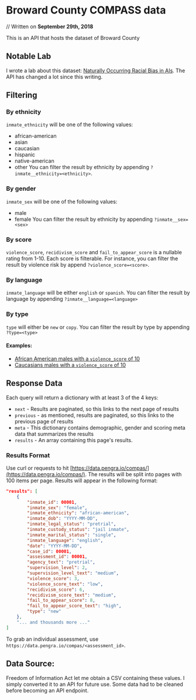 # Broward County COMPASS data
// Written on **September 29th, 2018**

This is an API that hosts the dataset of Broward County

## Notable Lab
I wrote a lab about this dataset: [Naturally Occurring Racial Bias in AIs](https://pengra.github.io/labs/compass_analysis). The API has changed a lot since this writing.

## Filtering

### By ethnicity
`inmate_ethnicity` will be one of the following values:
- african-american
- asian
- caucasian
- hispanic
- native-american
- other
You can filter the result by ethnicity by appending `?inmate__ethnicity=<ethnicity>`.

### By gender
`inmate_sex` will be one of the following values:
- male
- female
You can filter the result by ethnicity by appending `?inmate__sex=<sex>`

### By score
`violence_score`, `recidivism_score` and `fail_to_appear_score` is a nullable rating from 1-10.
Each score is filterable. For instance, you can filter the result by violence risk by append `?violence_score=<score>`.

### By language
`inmate_language` will be either `english` or `spanish`.
You can filter the result by language by appending `?inmate__language=<language>`

### By type
`type` will either be `new` or `copy`.
You can filter the result by type by appending `?type=<type>`

#### Examples:
- [African American males with a `violence_score` of 10](https://data.pengra.io/compas/?inmate__ethnicity=african-american&inmate__sex=male&violence_score=10)
- [Caucasians males with a `violence_score` of 10](https://data.pengra.io/compas/?inmate__ethnicity=caucasian&inmate__sex=male&violence_score=10)

## Response Data
Each query will return a dictionary with at least 3 of the 4 keys:
- `next` - Results are paginated, so this links to the next page of results
- `previous` - as mentioned, results are paginated, so this links to the previous page of results
- `meta` - This dictionary contains demographic, gender and scoring meta data that summarizes the results
- `results` - An array containing this page's results.

### Results Format
Use curl or requests to hit [https://data.pengra.io/compas/](https://data.pengra.io/compas/). 
The results will be split into pages with 100 items per page. Results will appear in the following format:
```json
"results": [
    {
        "inmate_id": 00001,
        "inmate_sex": "female",
        "inmate_ethnicity": "african-american",
        "inmate_dob": "YYYY-MM-DD",
        "inmate_legal_status": "pretrial",
        "inmate_custody_status": "jail inmate",
        "inmate_marital_status": "single",
        "inmate_language": "english",
        "date": "YYYY-MM-DD",
        "case_id": 00001,
        "assessment_id": 00001,
        "agency_text": "pretrial",
        "supervision_level": 2,
        "supervision_level_text": "medium",
        "violence_score": 3,
        "violence_score_text": "low",
        "recidivism_score": 6,
        "recidivism_score_text": "medium",
        "fail_to_appear_score": 8,
        "fail_to_appear_score_text": "high",
        "type": "new"
    },  
    "... and thousands more ..."
]
```
To grab an individual assessment, use `https://data.pengra.io/compas/<assessment_id>`.

## Data Source:
Freedom of Information Act let me obtain a CSV containing these values. I simply converted it to an API for future use. Some data had to be cleaned before becoming an API endpoint.
